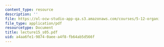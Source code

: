 ```yaml
---
content_type: resource
description: ''
file: https://ol-ocw-studio-app-qa.s3.amazonaws.com/courses/5-12-organic-chemistry-i-spring-2005/a4aa6fe198740aeea4f8fb64ab5d566f_lecture15_s05.pdf
file_type: application/pdf
resourcetype: Document
title: lecture15_s05.pdf
uid: a4aa6fe1-9874-0aee-a4f8-fb64ab5d566f
---
```

